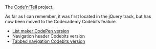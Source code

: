 The [Code'n'Tell](https://www.codecademy.com/courses/web-beginner-en-R7w8I/0/1)
project.

As far as I can remember, it was first located in the jQuery track, but has now
been moved to the Codecademy Codebits feature.

- [List maker CodePen version](https://codepen.io/christianheinrichs/pen/bJBqWw)
- Navigation header Codebits version
- [Tabbed navigation Codebits version](https://codepen.io/christianheinrichs/pen/KjLXGg)
